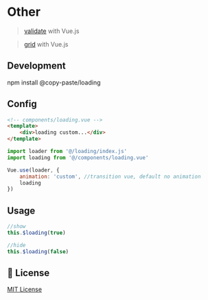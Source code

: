 # Other

> <a href="https://github.com/pipat2468/copy-paste-validate">validate</a> with Vue.js

> <a href="https://github.com/pipat2468/copy-paste-grid">grid</a> with Vue.js

## Development

npm install @copy-paste/loading

## Config

```html
<!-- components/loading.vue -->
<template>
    <div>loading custom...</div>
</template>
```

```js
import loader from '@/loading/index.js'
import loading from '@/components/loading.vue'

Vue.use(loader, {
    animation: 'custom', //transition vue, default no animation
    loading
})
```

## Usage

```js
//show
this.$loading(true)

//hide
this.$loading(false)
```

## 📑 License

[MIT License](./LICENSE)
